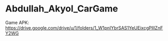 # Abdullah_Akyol_CarGame

Game APK: https://drive.google.com/drive/u/1/folders/1_W1pnIYbrSAS1YeUEixcgPlllZnFY2WG
